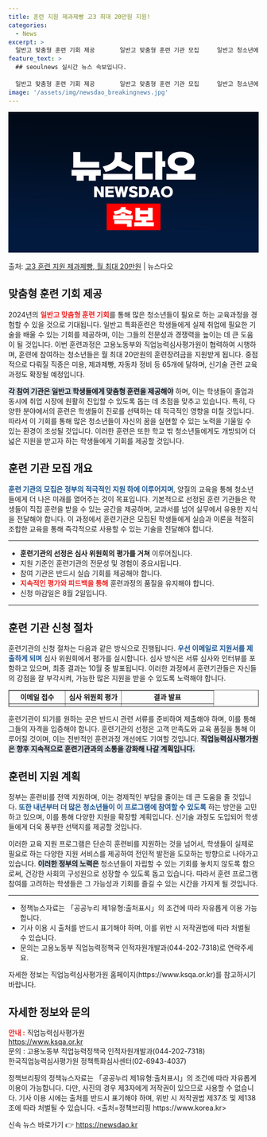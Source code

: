 ```yaml
---
title: 훈련 지원 제과제빵 고3 최대 20만원 지원!
categories:
  - News
excerpt: >
  일반고 맞춤형 훈련 기회 제공       일반고 맞춤형 훈련 기관 모집     일반고 청소년에게 취업에 필요…
feature_text: >
  ## seoulnews 실시간 뉴스 속보입니다.

  일반고 맞춤형 훈련 기회 제공       일반고 맞춤형 훈련 기관 모집     일반고 청소년에게 취업에 필요…
image: '/assets/img/newsdao_breakingnews.jpg'
---
```


![뉴스다오 속보](/assets/img/newsdao_breakingnews.jpg)

<p>출처: <a href="https://newsdao.kr/4855" rel="dofollow">고3 훈련 지원 제과제빵, 월 최대 20만원</a> | 뉴스다오</p>

<h2 data-ke-size="size26">맞춤형 훈련 기회 제공</h2>
<p data-ke-size="size16">2024년의 <b><span style="color: #ee2323;">일반고 맞춤형 훈련 기회</span></b>를 통해 많은 청소년들이 필요로 하는 교육과정을 경험할 수 있을 것으로 기대됩니다. 일반고 특화훈련은 학생들에게 실제 취업에 필요한 기술을 배울 수 있는 기회를 제공하며, 이는 그들의 전문성과 경쟁력을 높이는 데 큰 도움이 될 것입니다. 이번 훈련과정은 고용노동부와 직업능력심사평가원이 협력하여 시행하며, 훈련에 참여하는 청소년들은 월 최대 20만원의 훈련장려금을 지원받게 됩니다. 중점적으로 다뤄질 직종은 미용, 제과제빵, 자동차 정비 등 65개에 달하며, 신기술 관련 교육과정도 확장될 예정입니다.</p>

<p data-ke-size="size16">
    <b><span style="background-color: #21538527;">각 참여 기관은 일반고 학생들에게 맞춤형 훈련을 제공해야</span></b> 하며, 이는 학생들이 졸업과 동시에 취업 시장에 원활히 진입할 수 있도록 돕는 데 초점을 맞추고 있습니다. 특히, 다양한 분야에서의 훈련은 학생들이 진로를 선택하는 데 적극적인 영향을 미칠 것입니다. 따라서 이 기회를 통해 많은 청소년들이 자신의 꿈을 실현할 수 있는 노력을 기울일 수 있는 환경이 조성될 것입니다. 이러한 훈련은 또한 학교 밖 청소년들에게도 개방되어 더 넓은 지원을 받고자 하는 학생들에게 기회를 제공할 것입니다.</p>

<h2 data-ke-size="size23">훈련 기관 모집 개요</h2>
<p data-ke-size="size16"><b><span style="color: #1a5490;">훈련 기관의 모집은 정부의 적극적인 지원 하에 이루어지며</span></b>, 양질의 교육을 통해 청소년들에게 더 나은 미래를 열어주는 것이 목표입니다. 기본적으로 선정된 훈련 기관들은 학생들이 직접 훈련을 받을 수 있는 공간을 제공하며, 교과서를 넘어 실무에서 유용한 지식을 전달해야 합니다. 이 과정에서 훈련기관은 모집된 학생들에게 실습과 이론을 적절히 조합한 교육을 통해 즉각적으로 사용할 수 있는 기술을 전달해야 합니다.</p>

<hr contenteditable="false" data-ke-type="horizontalRule" data-ke-style="style5" />
<ul style="list-style-type: disc;" data-ke-list-type="disc">
    <li><b>훈련기관의 선정은 심사 위원회의 평가를 거쳐</b> 이루어집니다.</li>
    <li>지원 기준인 훈련기관의 전문성 및 경험이 중요시됩니다.</li>
    <li>참여 기관은 반드시 실습 기회를 제공해야 합니다.</li>
    <li><b><span style="color: #ee2323;">지속적인 평가와 피드백을 통해</span></b> 훈련과정의 품질을 유지해야 합니다.</li>
    <li>신청 마감일은 8월 2일입니다.</li>
</ul>
<hr contenteditable="false" data-ke-type="horizontalRule" data-ke-style="style5" />

<h2 data-ke-size="size23">훈련 기관 신청 절차</h2>
<p data-ke-size="size16">훈련기관의 신청 절차는 다음과 같은 방식으로 진행됩니다. <b><span style="color: #1a5490;">우선 이메일로 지원서를 제출하게 되며</span></b> 심사 위원회에서 평가를 실시합니다. 심사 방식은 서류 심사와 인터뷰를 포함하고 있으며, 최종 결과는 10월 중 발표됩니다. 이러한 과정에서 훈련기관들은 자신들의 강점을 잘 부각시켜, 가능한 많은 지원을 받을 수 있도록 노력해야 합니다.</p>

<table style="border-collapse: collapse; width: 100%; height: 34px;" border="1" data-ke-align="alignLeft" data-ke-style="style16">
    <tbody>
        <tr style="height: 17px;">
            <td style="text-align: center; height: 17px;"><b>이메일 접수</b></td>
            <td style="text-align: center; height: 17px;"><b>심사 위원회 평가</b></td>
            <td style="text-align: center; height: 17px;"><b>결과 발표</b></td>
        </tr>
        <tr style="height: 17px;">
            <td style="text-align: center; height: 17px;">8월 2일까지</td>
            <td style="text-align: center; height: 17px;">9월 중</td>
            <td style="text-align: center; height: 17px;">10월 중</td>
        </tr>
        <tr>
            <td style="text-align: center; height: 17px;">온·오프라인 신청</td>
            <td style="text-align: center; height: 17px;">인터뷰 심사</td>
            <td style="text-align: center; height: 17px;">직업능력심사평가원 웹사이트</td>
        </tr>
    </tbody>
</table>

<p data-ke-size="size16">
    훈련기관이 되기를 원하는 곳은 반드시 관련 서류를 준비하여 제출해야 하며, 이를 통해 그들의 자격을 입증해야 합니다. 훈련기관의 선정은 고객 만족도와 교육 품질을 통해 이루어질 것이며, 이는 전반적인 훈련과정 개선에도 기여할 것입니다. <b><span style="background-color: #21538527;">직업능력심사평가원은 향후 지속적으로 훈련기관과의 소통을 강화해 나갈 계획입니다.</span></b>
</p>

<h2 data-ke-size="size23">훈련비 지원 계획</h2>
<p data-ke-size="size16">정부는 훈련비를 전액 지원하며, 이는 경제적인 부담을 줄이는 데 큰 도움을 줄 것입니다. <b><span style="color: #1a5490;">또한 내년부터 더 많은 청소년들이 이 프로그램에 참여할 수 있도록</span></b> 하는 방안을 고민하고 있으며, 이를 통해 다양한 지원을 확장할 계획입니다. 신기술 과정도 도입되어 학생들에게 더욱 풍부한 선택지를 제공할 것입니다.</p>

<p data-ke-size="size16">
    이러한 교육 지원 프로그램은 단순히 훈련비를 지원하는 것을 넘어서, 학생들이 실제로 필요로 하는 다양한 지원 서비스를 제공하여 전인적 발전을 도모하는 방향으로 나아가고 있습니다. <b><span style="background-color: #21538527;">이러한 정부의 노력은</span></b> 청소년들이 자립할 수 있는 기회를 놓치지 않도록 함으로써, 건강한 사회의 구성원으로 성장할 수 있도록 돕고 있습니다. 따라서 훈련 프로그램 참여를 고려하는 학생들은 그 가능성과 기회를 즐길 수 있는 시간을 가지게 될 것입니다.</p>

<hr contenteditable="false" data-ke-type="horizontalRule" data-ke-style="style5" />
<ul style="list-style-type: disc;" data-ke-list-type="disc">
    <li>정책뉴스자료는 「공공누리 제1유형:출처표시」의 조건에 따라 자유롭게 이용 가능합니다.</li>
    <li>기사 이용 시 출처를 반드시 표기해야 하며, 이를 위반 시 저작권법에 따라 처벌될 수 있습니다.</li>
    <li>문의는 고용노동부 직업능력정책국 인적자원개발과(044-202-7318)로 연락주세요.</li>
</ul>

<p data-ke-size="size16">자세한 정보는 직업능력심사평가원 홈페이지(https://www.ksqa.or.kr)를 참고하시기 바랍니다.</p>
<h2 data-ke-size="size26">자세한 정보와 문의</h2>
<p data-ke-size="size16">
    <b><span style="color: #ee2323;">안내 :</span></b> 직업능력심사평가원<br>
    <a href="https://www.ksqa.or.kr">https://www.ksqa.or.kr</a><br>
    문의 : 고용노동부 직업능력정책국 인적자원개발과(044-202-7318)<br>
    한국직업능력심사평가원 정책특화심사센터(02-6943-4037)
</p>

<p data-ke-size="size16">
    정책브리핑의 정책뉴스자료는 「공공누리 제1유형:출처표시」의 조건에 따라 자유롭게 이용이 가능합니다. 다만, 사진의 경우 제3자에게 저작권이 있으므로 사용할 수 없습니다. 기사 이용 시에는 출처를 반드시 표기해야 하며, 위반 시 저작권법 제37조 및 제138조에 따라 처벌될 수 있습니다. <출처=정책브리핑 https://www.korea.kr>
</p> 

신속 뉴스 바로가기 👉 <a href="https://newsdao.kr" rel="dofollow">https://newsdao.kr</a>


